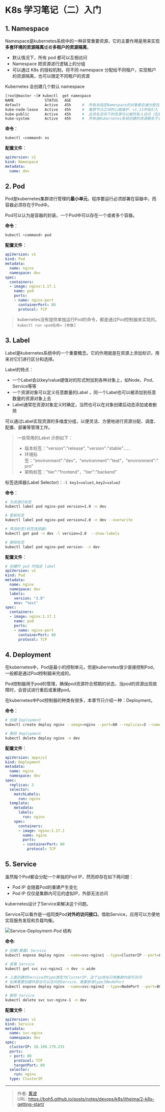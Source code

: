 # K8s 学习笔记（二）入门


## 1. Namespace

Namespace是kubernetes系统中的一种非常重要资源，它的主要作用是用来实现**多套环境的资源隔离**或者**多租户的资源隔离**。

- 默认情况下，所有 pod 都可以互相访问
- Namespace 把资源进行逻辑上的分组
- 可以通过 K8s 的授权机制，将不同 namespace 分配给不同租户，实现租户的资源隔离，也可以限定不同租户的资源

Kubernetes 会创建几个默认 namespace

```bash
[root@master ~]# kubectl  get namespace
NAME              STATUS   AGE
default           Active   45h     #  所有未指定Namespace的对象都会被分配在default命名空间
kube-node-lease   Active   45h     #  集群节点之间的心跳维护，v1.13开始引入
kube-public       Active   45h     #  此命名空间下的资源可以被所有人访问（包括未认证用户）
kube-system       Active   45h     #  所有由Kubernetes系统创建的资源都处于这个命名空间
```

**命令**：

```bash
kubectl <command> ns
```

**配置文件**：
```yaml
apiVersion: v1
kind: Namespace
metadata:
  name: dev
```

## 2. Pod

Pod是kubernetes集群进行管理的**最小单元**，程序要运行必须部署在容器中，而容器必须存在于Pod中。

Pod可以认为是容器的封装，一个Pod中可以存在一个或者多个容器。

**命令**：

```bash
kubectl <command> pod
```

**配置文件**：

```yaml
apiVersion: v1
kind: Pod
metadata:
  name: nginx
  namespace: dev
spec:
  containers:
  - image: nginx:1.17.1
    name: pod
    ports:
    - name: nginx-port
      containerPort: 80
      protocol: TCP
```

> kubernetes没有提供单独运行Pod的命令，都是通过Pod控制器来实现的。
> `kubectl run <pod名称> [参数]`

## 3. Label

Label是kubernetes系统中的一个重要概念。它的作用就是在资源上添加标识，用来对它们进行区分和选择。

Label的特点：

- 一个Label会以key/value键值对的形式附加到各种对象上，如Node、Pod、Service等等
- 一个资源对象可以定义任意数量的Label ，同一个Label也可以被添加到任意数量的资源对象上去
- Label通常在资源对象定义时确定，当然也可以在对象创建后动态添加或者删除

可以通过Label实现资源的多维度分组，以便灵活、方便地进行资源分配、调度、配置、部署等管理工作。

> 一些常用的Label 示例如下：
>
> - 版本标签："version":"release", "version":"stable"......
> - 环境标签："environment":"dev"，"environment":"test"，"environment":"pro"
> - 架构标签："tier":"frontend"，"tier":"backend"

标签选择器(Label Selector)：`-l key1=value1,key2=value2`

**命令**：
```bash
# 为资源打标签
kubectl label pod nginx-pod version=1.0 -n dev

# 更新标签
kubectl label pod nginx-pod version=2.0 -n dev --overwrite

# 筛选标签(标签选择器)
kubectl get pod -n dev -l version=2.0  --show-labels

# 删除标签
kubectl label pod nginx-pod version- -n dev
```

**配置文件**：

```yaml
# 创建时 pod 时指定 label
apiVersion: v1
kind: Pod
metadata:
  name: nginx
  namespace: dev
  labels:
    version: "3.0" 
    env: "test"
spec:
  containers:
  - image: nginx:1.17.1
    name: pod
    ports:
    - name: nginx-port
      containerPort: 80
      protocol: TCP
```

## 4. Deployment

在kubernetes中，Pod是最小的控制单元，但是kubernetes很少直接控制Pod，一般都是通过Pod控制器来完成的。

Pod控制器用于pod的管理，确保pod资源符合预期的状态，当pod的资源出现故障时，会尝试进行重启或重建pod。

在kubernetes中Pod控制器的种类有很多，本章节只介绍一种：Deployment。

**命令**：

```bash
# 创建 Deployment
kubectl create deploy nginx --image=nginx --port=80 --replicas=3 --namespace=dev

# 删除 Deployment
kubectl delete deploy nginx -n dev
```

**配置文件**：

```yaml
apiVersion: apps/v1
kind: Deployment
metadata:
  name: nginx
  namespace: dev
spec:
  replicas: 3
  selector:
    matchLabels:
      run: nginx
  template:
    metadata:
      labels:
        run: nginx
    spec:
      containers:
      - image: nginx:1.17.1
        name: nginx
        ports:
        - containerPort: 80
          protocol: TCP
```

## 5. Service

虽然每个Pod都会分配一个单独的Pod IP，然而却存在如下两问题：

- Pod IP 会随着Pod的重建产生变化
- Pod IP 仅仅是集群内可见的虚拟IP，外部无法访问

kubernetes设计了Service来解决这个问题。

Service可以看作是一组同类Pod**对外的访问接口**。借助Service，应用可以方便地实现服务发现和负载均衡。

![Service-Deployment-Pod 结构](images/image-20200408194716912.png)

**命令**:

```bash
# 创建(暴露) Service
kubectl expose deploy nginx --name=svc-nginx1 --type=ClusterIP --port=80 --target-port=80 -n dev

# 查看 Service
kubectl get svc svc-nginx1 -n dev -o wide

# 上面创建的Service的type类型为ClusterIP，这个ip地址只用集群内部可访问
# 如果需要创建外部也可以访问的Service，需要修改type为NodePort
kubectl expose deploy nginx --name=svc-nginx2 --type=NodePort --port=80 --target-port=80 -n dev

# 删除 Service
kubectl delete svc svc-nginx-1 -n dev 
```

**配置文件**：

```yaml
apiVersion: v1
kind: Service
metadata:
  name: svc-nginx
  namespace: dev
spec:
  clusterIP: 10.109.179.231
  ports:
  - port: 80
    protocol: TCP
    targetPort: 80
  selector:
    run: nginx
  type: ClusterIP
```


---

> 作者: [黄波](https://boh5.github.io)  
> URL: https://boh5.github.io/posts/notes/devops/k8s/itheima/2-k8s-getting-start/  

